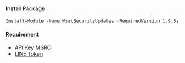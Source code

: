 #### Install Package

```
Install-Module -Name MsrcSecurityUpdates -RequiredVersion 1.9.5s
```

#### Requirement

- [API Key MSRC](https://portal.msrc.microsoft.com/en-us/)
- [LINE Token](https://notify-bot.line.me/th/)
